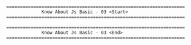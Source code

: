     ==================================================================
                 Know About Js Basic - 03 <Start> 
    ==================================================================

    ==================================================================
                 Know About Js Basic - 03 <End> 
    ==================================================================